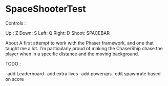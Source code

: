 # SpaceShooterTest

Controls :

Up :     Z
Down:    S
Left:    Q
Right:   D
Shoot:   SPACEBAR

About
A first attempt to work with the Phaser framework, and one that taught me a lot. I'm particularly proud of making the ChaserShip chase the player when in a specific distance and the moving background.

TODO :

-add Leaderboard
-add extra lives
-add powerups
-edit spawnrate based on score
